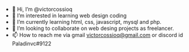 - 👋 Hi, I’m @victorcossioq
- 👀 I’m interested in learning web design coding
- 🌱 I’m currently learning html, css, javascript, mysql and php.
- 💞️ I’m looking to collaborate on web desing projects as freelancer.
- 📫 How to reach me via gmail victorcossioq@gmail.com or discord id Paladinvc#9122

<!---
victorcossioq/victorcossioq is a ✨ special ✨ repository because its `README.md` (this file) appears on your GitHub profile.
You can click the Preview link to take a look at your changes.
--->

